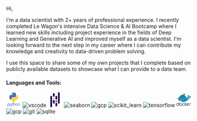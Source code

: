 Hi,

I'm a data scientist with 2+ years of professional experience. I recently completed Le Wagon's intensive Data Science & AI Bootcamp where I learned new skills including project experience in the fields of Deep Learning and Generative AI and improved myself as a data scientist. I'm looking forward to the next step in my career where I can contribute my knowledge and creativity to data-driven problem solving.

I use this space to share some of my own projects that I complete based on publicly available datasets to showcase what I can provide to a data team.


<h4 align="left">Languages and Tools:</h4>
<p align="left"> 
<img src="https://raw.githubusercontent.com/devicons/devicon/master/icons/python/python-original-wordmark.svg" alt="python" width="40" height="40"/>
<img src="https://cdn.jsdelivr.net/gh/devicons/devicon/icons/vscode/vscode-original.svg" alt="vscode" width="40" height="40"/>
<img src="https://raw.githubusercontent.com/devicons/devicon/2ae2a900d2f041da66e950e4d48052658d850630/icons/pandas/pandas-original.svg" alt="pandas" width="40" height="40"/> <img src="https://seaborn.pydata.org/_images/logo-mark-lightbg.svg" alt="seaborn" width="40" height="40"/>
<img src="https://www.vectorlogo.zone/logos/plotly/plotly-icon.svg" alt="gcp" width="40" height="40"/>  
<img src="https://upload.wikimedia.org/wikipedia/commons/0/05/Scikit_learn_logo_small.svg" alt="scikit_learn" width="40" height="40"/> 
<img src="https://www.vectorlogo.zone/logos/tensorflow/tensorflow-icon.svg" alt="tensorflow" width="40" height="40"/> 
<img src="https://raw.githubusercontent.com/devicons/devicon/master/icons/docker/docker-original-wordmark.svg" alt="docker" width="40" height="40"/> 
<img src="https://www.vectorlogo.zone/logos/google_cloud/google_cloud-icon.svg" alt="gcp" width="40" height="40"/> 
<img src="https://www.vectorlogo.zone/logos/git-scm/git-scm-icon.svg" alt="git" width="40" height="40"/> 
<img src="https://www.vectorlogo.zone/logos/sqlite/sqlite-icon.svg" alt="sqlite" width="40" height="40"/>
</p>

